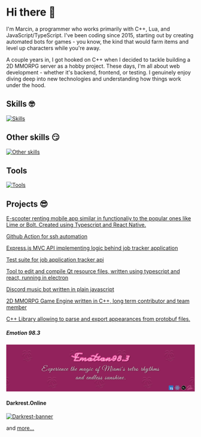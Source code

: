# Hi there 👋

I'm Marcin, a programmer who works primarily with C++, Lua, and JavaScript/TypeScript. I've been coding since 2015, starting out by creating automated bots for games - you know, the kind that would farm items and level up characters while you're away.

A couple years in, I got hooked on C++ when I decided to tackle building a 2D MMORPG server as a hobby project. These days, I'm all about web development - whether it's backend, frontend, or testing. I genuinely enjoy diving deep into new technologies and understanding how things work under the hood.

## Skills 🤓
[![Skills](https://go-skill-icons.vercel.app/api/icons?i=js,ts,nodejs,nextjs,prisma,react,express,nestjs,bots,electron,html,jest,babel&theme=light&perline=5)](https://github.com/nekiro)
## Other skills :smirk:
[![Other skills](https://go-skill-icons.vercel.app/api/icons?i=mysql,cpp,lua,bash,cmake,git,githubactions&theme=light&perline=5)](https://github.com/nekiro)
## Tools
[![Tools](https://go-skill-icons.vercel.app/api/icons?i=vscode,visualstudio,githubactions,linux,docker,postman,rabbitmq,gitlab,github,prometheus,grafana&theme=light&perline=5)](https://github.com/nekiro)

## Projects :sunglasses: 
[E-scooter renting mobile app similar in functionaliy to the popular ones like Lime or Bolt. Created using Typescript and React Native.](https://github.com/nekiro/scooty)

[Github Action for ssh automation](https://github.com/nekiro/ssh-job)

[Express.js MVC API implementing logic behind job tracker application](https://github.com/nekiro/job-application-tracker-api)

[Test suite for job application tracker api](https://github.com/nekiro/job-application-tracker-tests)

[Tool to edit and compile Qt resource files, written using typescript and react, running in electron](https://github.com/nekiro/Nekiro-Rcc-Editor)

[Discord music bot written in plain javascript](https://github.com/nekiro/Foxy.dj)

[2D MMORPG Game Engine written in C++, long term contributor and team member](https://github.com/otland/forgottenserver)

[C++ Library allowing to parse and export appearances from protobuf files.](https://github.com/nekiro/ProtobufLib)

##### Emotion 98.3

[![Emotion-banner](https://github.com/energywraith/energywraith/blob/main/assets/emotion.jpg?raw=true)](https://emotion.miami/)

#### Darkrest.Online
[![Darkrest-banner](https://darkrest.online/_next/image?url=%2Flogo.png&w=256&q=75)](https://darkrest.online/)

and [more...](https://github.com/nekiro?tab=repositories)
